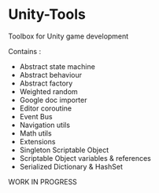 # Unity-Tools
Toolbox for Unity game development

Contains :

  - Abstract state machine
  - Abstract behaviour
  - Abstract factory
  - Weighted random
  - Google doc importer
  - Editor coroutine
  - Event Bus
  - Navigation utils
  - Math utils
  - Extensions
  - Singleton Scriptable Object
  - Scriptable Object variables & references
  - Serialized Dictionary & HashSet

WORK IN PROGRESS
